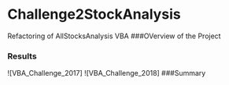 # Challenge2StockAnalysis
Refactoring of AllStocksAnalysis VBA
###OVerview of the Project
### Results
![VBA_Challenge_2017]
![VBA_Challenge_2018]
###Summary
